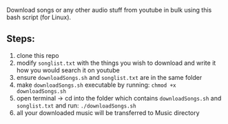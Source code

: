 Download songs or any other audio stuff from youtube in bulk using this bash script (for Linux).

## Steps:
1. clone this repo
2. modify `songlist.txt` with the things you wish to download and write it how you would search it on youtube
3. ensure `downloadSongs.sh` and `songlist.txt` are in the same folder
4. make `downloadSongs.sh` executable by running: `chmod +x downloadSongs.sh`
5. open terminal -> cd into the folder which contains `downloadSongs.sh` and `songlist.txt` and run: `./downloadSongs.sh`
6. all your downloaded music will be transferred to Music directory